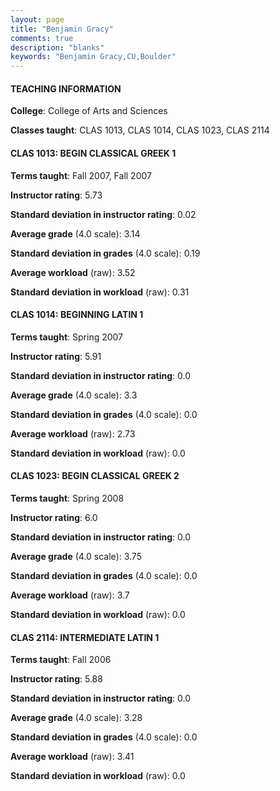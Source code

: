 ```yaml
---
layout: page
title: "Benjamin Gracy" 
comments: true
description: "blanks"
keywords: "Benjamin Gracy,CU,Boulder"
---
```

<head>
<script src="https://ajax.googleapis.com/ajax/libs/jquery/2.1.3/jquery.min.js"></script>
<script src="https://dl.dropboxusercontent.com/s/pc42nxpaw1ea4o9/highcharts.js?dl=0"></script>
<!-- <script src="../assets/js/highcharts.js"></script> -->
<style type="text/css">@font-face {
	font-family: "Bebas Neue";
	src: url(https://www.filehosting.org/file/details/544349/BebasNeue Regular.otf) format("opentype");
	}
	h1.Bebas { 
		font-family: "Bebas Neue", Verdana, Tahoma;
	}
</style>
</head>
	   
#### TEACHING INFORMATION

**College**: College of Arts and Sciences

**Classes taught**: CLAS 1013, CLAS 1014, CLAS 1023, CLAS 2114

#### CLAS 1013: BEGIN CLASSICAL GREEK 1

**Terms taught**: Fall 2007, Fall 2007

**Instructor rating**: 5.73

**Standard deviation in instructor rating**: 0.02

**Average grade** (4.0 scale): 3.14

**Standard deviation in grades** (4.0 scale): 0.19

**Average workload** (raw): 3.52

**Standard deviation in workload** (raw): 0.31

#### CLAS 1014: BEGINNING LATIN 1

**Terms taught**: Spring 2007

**Instructor rating**: 5.91

**Standard deviation in instructor rating**: 0.0

**Average grade** (4.0 scale): 3.3

**Standard deviation in grades** (4.0 scale): 0.0

**Average workload** (raw): 2.73

**Standard deviation in workload** (raw): 0.0

#### CLAS 1023: BEGIN CLASSICAL GREEK 2

**Terms taught**: Spring 2008

**Instructor rating**: 6.0

**Standard deviation in instructor rating**: 0.0

**Average grade** (4.0 scale): 3.75

**Standard deviation in grades** (4.0 scale): 0.0

**Average workload** (raw): 3.7

**Standard deviation in workload** (raw): 0.0

#### CLAS 2114: INTERMEDIATE LATIN 1

**Terms taught**: Fall 2006

**Instructor rating**: 5.88

**Standard deviation in instructor rating**: 0.0

**Average grade** (4.0 scale): 3.28

**Standard deviation in grades** (4.0 scale): 0.0

**Average workload** (raw): 3.41

**Standard deviation in workload** (raw): 0.0

